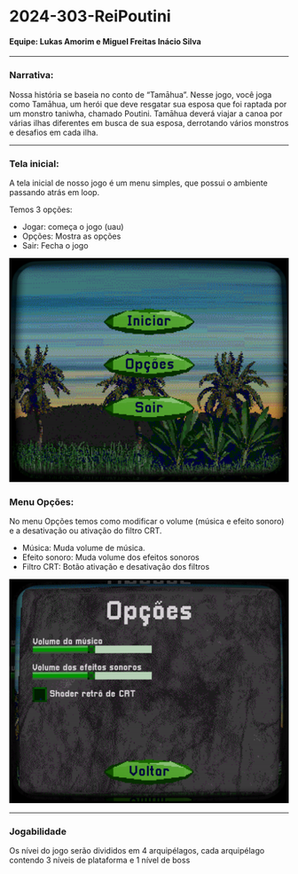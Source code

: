 # 2024-303-ReiPoutini
#### Equipe: Lukas Amorim e Miguel Freitas Inácio Silva

___

### Narrativa:

  Nossa história se baseia no conto de “Tamāhua”. Nesse jogo, você joga como Tamāhua, um herói que deve resgatar sua esposa que foi raptada por um monstro taniwha, chamado Poutini. Tamāhua deverá viajar a canoa por várias ilhas diferentes em busca de sua esposa, derrotando vários monstros e desafios em cada ilha.



___

### Tela inicial:

  A tela inicial de nosso jogo é um menu simples, que possui o ambiente passando atrás em loop.

Temos 3 opções:

- Jogar: começa o jogo (uau)
- Opções: Mostra as opções
- Sair: Fecha o jogo
  
![Tela Inicial](https://github.com/TP-Coltec-UFMG/2024-303-ReiPoutini/blob/main/Captura%20de%20tela%202024-05-21%20232407.png)

### Menu Opções:

  No menu Opções temos como modificar o volume (música e efeito sonoro) e a desativação ou ativação do filtro CRT.

- Música: Muda volume de música.
- Efeito sonoro: Muda volume dos efeitos sonoros
- Filtro CRT: Botão ativação e desativação dos filtros

![Tela de Opções](https://github.com/TP-Coltec-UFMG/2024-303-ReiPoutini/blob/main/Captura%20de%20tela%202024-05-21%20232437.png)


____

### Jogabilidade

Os nívei do jogo serão divididos em 4 arquipélagos, cada arquipélago contendo 3 níveis de plataforma e 1 nível de boss
